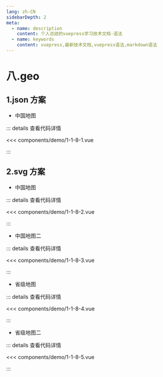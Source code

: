 ```yaml
---
lang: zh-CN
sidebarDepth: 2
meta:
  - name: description
    content: 个人总结的vuepress学习技术文档-语法
  - name: keywords
    content: vuepress,最新技术文档,vuepress语法,markdown语法
---
```


# 八.geo

## 1.json 方案

- 中国地图

  <Container url="/resume/demo/?type=echarts&name=1-1-8-1.vue" />

::: details 查看代码详情

<<< components/demo/1-1-8-1.vue

:::

## 2.svg 方案

- 中国地图


  <Container url="/resume/demo/?type=echarts&name=1-1-8-2.vue" />

::: details 查看代码详情

<<< components/demo/1-1-8-2.vue

:::

- 中国地图二

  <Container url="/resume/demo/?type=echarts&name=1-1-8-3.vue" />

::: details 查看代码详情

<<< components/demo/1-1-8-3.vue

:::

- 省级地图

  <Container url="/resume/demo/?type=echarts&name=1-1-8-4.vue" />

::: details 查看代码详情

<<< components/demo/1-1-8-4.vue

:::

- 省级地图二


  <Container url="/resume/demo/?type=echarts&name=1-1-8-5.vue" />

::: details 查看代码详情

<<< components/demo/1-1-8-5.vue

:::